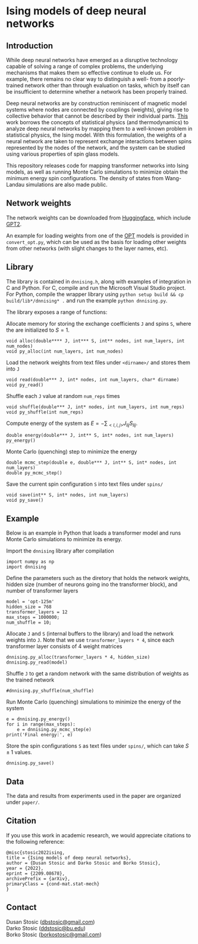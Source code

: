 # Ising models of deep neural networks 

## Introduction
While deep neural networks have emerged as a disruptive technology capable of solving a range of complex problems, the underlying mechanisms that makes them so effective continue to elude us. For example, there remains no clear way to distinguish a well- from a poorly- trained network other than through evaluation on tasks, which by itself can be insufficient to determine whether a network has been properly trained.

Deep neural networks are by construction reminiscent of magnetic model systems where nodes are connected by couplings (weights), giving rise to collective behavior that cannot be described by their individual parts. [This](https://arxiv.org/abs/2209.08678) work borrows the concepts of statistical physics (and thermodynamics) to analyze deep neural networks by mapping them to a well-known problem in statistical physics, the Ising model. With this formulation, the weights of a neural network are taken to represent exchange interactions between spins represented by the nodes of the network, and the system can be studied using various properties of spin glass models.

This repository releases code for mapping transformer networks into Ising models, as well as running Monte Carlo simulations to minimize obtain the minimum energy spin configurations. The density of states from Wang-Landau simulations are also made public.

## Network weights
The network weights can be downloaded from [Huggingface](https://huggingface.co/), which include [GPT2](https://huggingface.co/docs/transformers/model_doc/gpt2).

An example for loading weights from one of the [OPT](https://huggingface.co/docs/transformers/model_doc/opt) models is provided in `convert_opt.py`, which can be used as the basis for loading other weights from other networks (with slight changes to the layer names, etc).

## Library
The library is contained in `dnnising.h`, along with examples of integration in C and Python. For C, compile and run the Microsoft Visual Studio project. For Python,
compile the wrapper library using ```python setup build && cp build/lib*/dnnising* .``` and run the example ```python dnnising.py```.

The library exposes a range of functions:

Allocate memory for storing the exchange coefficients `J` and spins `S`, where the are initialized to $S=1$.
```
void alloc(double**** J, int*** S, int** nodes, int num_layers, int num_nodes)
void py_alloc(int num_layers, int num_nodes)
```

Load the network weights from text files under `<dirname>/` and stores them into `J`
```
void read(double*** J, int* nodes, int num_layers, char* dirname)
void py_read()
```

Shuffle each `J` value at random `num_reps` times
```
void shuffle(double*** J, int* nodes, int num_layers, int num_reps)
void py_shuffle(int num_reps)
```

Compute energy of the system as $E=-\sum_{<l,i,j>} J_{lij} S_{lij}$.
```
double energy(double*** J, int** S, int* nodes, int num_layers)
py_energy()
```

Monte Carlo (quenching) step to minimize the energy
```
double mcmc_step(double e, double*** J, int** S, int* nodes, int num_layers)
double py_mcmc_step()
```

Save the current spin configuration `S` into text files under `spins/`
```
void save(int** S, int* nodes, int num_layers)
void py_save()
```

## Example
Below is an example in Python that loads a transformer model and runs Monte Carlo simulations to minimize its energy.

Import the `dnnising` library after compilation
```
import numpy as np
import dnnising
```

Define the parameters such as the diretory that holds the network weights, hidden size (number of neurons going ino the transformer block), and number of transformer layers
```
model = 'opt-125m'
hidden_size = 768
transformer_layers = 12
max_steps = 1000000;
num_shuffle = 10;
```

Allocate `J` and `S` (internal buffers to the library) and load the network weights into `J`. Note that we use `transformer_layers * 4`, since each transformer layer consists of 4 weight matrices
```
dnnising.py_alloc(transformer_layers * 4, hidden_size)
dnnising.py_read(model)
```

Shuffle `J` to get a random network with the same distribution of weights as the trained network
```
#dnnising.py_shuffle(num_shuffle)
```

Run Monte Carlo (quenching) simulations to minimize the energy of the system
```
e = dnnising.py_energy()
for i in range(max_steps):
    e = dnnising.py_mcmc_step(e)
print('Final energy:', e)
```

Store the spin configurations `S` as text files under `spins/`, which can take $S\pm1$ values.
```
dnnising.py_save()
```

## Data
The data and results from experiments used in the paper are organized under `paper/`.

## Citation
If you use this work in academic research, we would appreciate citations to the following reference:

```
@misc{stosic2022ising,
title = {Ising models of deep neural networks}, 
author = {Dusan Stosic and Darko Stosic and Borko Stosic},
year = {2022},
eprint = {2209.08678},
archivePrefix = {arXiv},
primaryClass = {cond-mat.stat-mech}
}
```

## Contact
Dusan Stosic (dbstosic@gmail.com)<br/>
Darko Stosic (ddstosic@bu.edu)<br/>
Borko Stosic (borkostosic@gmail.com)

